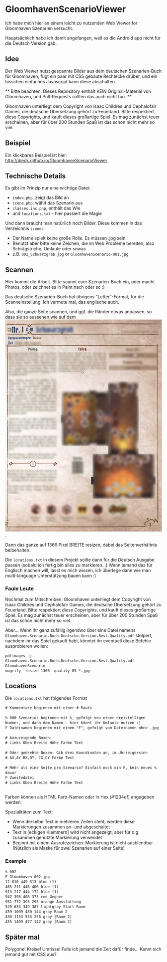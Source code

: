 # GloomhavenScenarioViewer

Ich habe mich hier an einem leicht zu nutzenden Web Viewer for Gloomhaven Szenarien versucht.

Hauptsächlich habe ich damit angefangen, weil es die Android app nicht für die Deutsch Version gab.

## Idee

Der Web Viewer nutzt gescannte Bilder aus dem deutschen Szenarien-Buch für Gloomhaven, fügt ein paar mit CSS gebaute Rechtecke drüber, und ein bisschen einfaches Javascript kann diese abschalten.

** Bitte beachten: Dieses Repository enthält KEIN Original-Material von Gloomhaven, und Pull-Requests sollten das auch nicht tun. **

Gloomhaven unterliegt dem Copyright von Isaac Childres und Cephalofair Games, die deutsche Übersetzung gehört zu Feuerland.
Bitte respektiert diese Copyrights, und kauft dieses großartige Spiel. Es mag zunächst teuer erscheinen, aber für über 200 Stunden Spaß ist das schon nicht mehr so viel.


## Beispiel

Ein klickbares Beispiel ist hier: http://dieck.github.io/GloomhavenScenarioViewer


## Technische Details

Es gibt im Prinzip nur eine wichtige Datei:
- `index.php`, zeigt das Bild an 
- `scene.php`, wählt das Szenario aus
- `classes.inc.php`, enthält das Wie
- und `locations.txt` - hier passiert die Magie

Und dann braucht man natürlich noch Bilder. Diese kommen in das Verzeichnis `scenes`
- Der Name spielt keine große Rolle. Es müssen .jpg sein.
- Benutzt aber bitte keine Zeichen, die im Web Probleme bereiten, also Schrägstriche, Umlaute oder sowas
- z.B. `001_Schwarzgrab.jpg` or `GloomhavenScenario-001.jpg`


## Scannen

Hier kommt die Arbeit. Bitte scannt euer Szenarien-Buch ein, oder macht Photos, oder zeichnet es in Paint nach oder so :)

Das deutsche Szenarien-Buch hat übrigens "Letter"-Format, für die Scanneinstellung. Ich vermute mal, das englische auch.

Also, die ganze Seite scannen, und ggf. die Ränder etwas anpassen, so dass sie so aussehen wie auf dem ![Beispiel](docs/example1.jpg).

Dann das ganze auf 1366 Pixel BREITE resizen, dabei das Seitenverhältnis beibehalten.

Die `locations.txt` in diesem Projekt sollte dann für die Deutsch Ausgabe passen (sobald ich fertig bin alles zu markieren...)
Wenn jemand das für Englisch machen will, lasst es mich wissen, ich überlege dann wie man multi-language Unterstützung bauen kann :)

### Faule Leute

Nochmal zum Mitschreiben:
Gloomhaven unterliegt dem Copyright von Isaac Childres und Cephalofair Games, die deutsche Übersetzung gehört zu Feuerland.
Bitte respektiert diese Copyrights, und kauft dieses großartige Spiel. Es mag zunächst teuer erscheinen, aber für über 200 Stunden Spaß ist das schon nicht mehr so viel.

Aber... Wenn ihr ganz zufällig irgendwo über eine Datei namens `Gloomhaven.Scenario.Buch.Deutsche.Version.Best.Quality.pdf` stolpert, nachdem ihr das Spiel gekauft habt, könntet ihr eventuell diese Befehle ausprobieren wollen:
```
pdfimages -j Gloomhaven.Scenario.Buch.Deutsche.Version.Best.Quality.pdf GloomhavenScenario
mogrify -resize 1366 -quality 85 *.jpg
```

## Locations

Die `locations.txt` hat folgendes Format

```
# Kommentare beginnen mit einer # Raute

% 000 Szenarios beginnen mit %, gefolgt von einer dreistelligen Nummer, und dann dem Namen - hier könnt ihr Umlaute nutzen :)
F Dateinamen beginnen mit einem "F", gefolgt vom Dateinamen ohne .jpg

# Anzuzeigende Boxen:
# Links Oben Breite Höhe Farbe Text

# Oder gedrehte Boxen: Gib drei Koordinaten an, im Uhrzeigersinn
# AX,AY BX,BY, CX,CY Farbe Text

# Mehr als eine Seite pro Szenario? Einfach noch ein F, kein neues % davor
F Zweitedatei
# Links Oben Breite Höhe Farbe Text


```

Farben können als HTML Farb-Namen oder in Hex (#1234ef) angegeben werden.

Spezialitäten zum Text:

- Wenn derselbe Text in mehreren Zeilen steht, werden diese Markierungen zusammen an- und abgeschaltet
- Text in \[eckigen Klammern\] wird nicht angezeigt, aber für o.g. zusammen genutzte Markierung verwendet
- Beginnt mit einem Ausrufezeichen: Markierung ist nicht ausblendbar (Nützlich als Maske für zwei Szenarien auf einer Seite)

### Example

```
% 002
F Gloomhaven-002.jpg
12 810 449 313 blue (1)
465 211 446 406 blue (1)
913 217 444 172 blue (1)
947 398 408 373 red Gegner
951 772 393 293 orange Ausstattung
520 633 349 387 lightgray Start-Raum
459 1009 480 144 gray Raum 2
430 1153 533 256 gray [Raum 2]
455 1409 477 142 gray [Raum 2]
```


## Später mal
Polygone! Kreise! Umrisse!
Falls ich jemand die Zeit dafür finde... Kennt sich jemand gut mit CSS aus?
